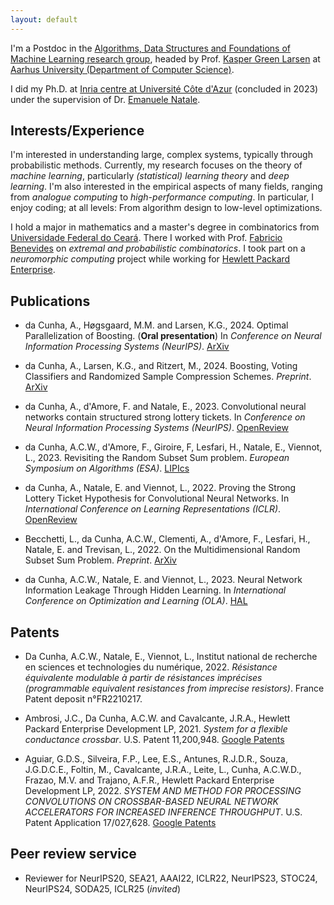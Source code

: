 ```yaml
---
layout: default
---
```


I'm a Postdoc in the [Algorithms, Data Structures and Foundations of Machine Learning research group](https://cs.au.dk/research/algorithms-data-structures-and-foundations-of-machine-learning), headed by Prof. [Kasper Green Larsen](https://cs.au.dk/~larsen/) at [Aarhus University (Department of Computer Science)](https://cs.au.dk/).

I did my Ph.D. at [Inria centre at Université Côte d'Azur](https://www.inria.fr/en/inria-centre-universite-cote-azur) (concluded in 2023) under the supervision of Dr. [Emanuele Natale](https://www-sop.inria.fr/members/Emanuele.Natale/).


## Interests/Experience

I'm interested in understanding large, complex systems, typically through probabilistic methods.
Currently, my research focuses on the theory of *machine learning*, particularly *(statistical) learning theory* and *deep learning*.
I'm also interested in the empirical aspects of many fields, ranging from *analogue computing* to *high-performance computing*.
In particular, I enjoy coding; at all levels: From algorithm design to low-level optimizations.

I hold a major in mathematics and a master's degree in combinatorics from [Universidade Federal do Ceará](https://www.ufc.br/).
There I worked with Prof. [Fabricio Benevides](http://www.mat.ufc.br/~fabricio/) on *extremal and probabilistic combinatorics*.
I took part on a *neuromorphic computing* project while working for [Hewlett Packard Enterprise](https://www.hpe.com/). <!-- and in a *3D printing* project while working for [HP Inc](https://www.hp.com/). -->


## Publications

* da Cunha, A., Høgsgaard, M.M. and Larsen, K.G., 2024. Optimal Parallelization of Boosting. (**Oral presentation**) In *Conference on Neural Information Processing Systems (NeurIPS)*. [ArXiv](https://arxiv.org/pdf/2408.16653)

* da Cunha, A., Larsen, K.G., and Ritzert, M., 2024. Boosting, Voting Classifiers and Randomized Sample Compression Schemes. *Preprint*. [ArXiv](https://arxiv.org/pdf/2402.02976)

* da Cunha, A., d'Amore, F. and Natale, E., 2023. Convolutional neural networks contain structured strong lottery tickets. In *Conference on Neural Information Processing Systems (NeurIPS)*. [OpenReview](https://openreview.net/pdf?id=UqYrYB3dp5)

* da Cunha, A.C.W., d'Amore, F., Giroire, F, Lesfari, H., Natale, E., Viennot, L., 2023. Revisiting the Random Subset Sum problem. *European Symposium on Algorithms (ESA)*. [LIPIcs](https://drops.dagstuhl.de/opus/volltexte/2023/18690/pdf/LIPIcs-ESA-2023-37.pdf)

* da Cunha, A., Natale, E. and Viennot, L., 2022. Proving the Strong Lottery Ticket Hypothesis for Convolutional Neural Networks. In *International Conference on Learning Representations (ICLR)*. [OpenReview](https://openreview.net/pdf?id=Vjki79-619-)

* Becchetti, L., da Cunha, A.C.W., Clementi, A., d'Amore, F., Lesfari, H., Natale, E. and Trevisan, L., 2022. On the Multidimensional Random Subset Sum Problem. *Preprint*. [ArXiv](https://arxiv.org/pdf/2207.13944.pdf)

* da Cunha, A.C.W., Natale, E. and Viennot, L., 2023. Neural Network Information Leakage Through Hidden Learning. In *International Conference on Optimization and Learning (OLA)*. [HAL](https://hal.science/hal-03157141v4/file/hidden_learning.pdf)


## Patents

* Da Cunha, A.C.W., Natale, E., Viennot, L., Institut national de recherche en sciences et technologies du numérique, 2022. *Résistance équivalente modulable à partir de résistances imprécises (programmable equivalent resistances from imprecise resistors)*. France Patent deposit n°FR2210217.

* Ambrosi, J.C., Da Cunha, A.C.W. and Cavalcante, J.R.A., Hewlett Packard Enterprise Development LP, 2021. *System for a flexible conductance crossbar*. U.S. Patent 11,200,948. [Google Patents](https://patents.google.com/patent/US11200948B1)

* Aguiar, G.D.S., Silveira, F.P., Lee, E.S., Antunes, R.J.D.R., Souza, J.G.D.C.E., Foltin, M., Cavalcante, J.R.A., Leite, L., Cunha, A.C.W.D., Frazao, M.V. and Trajano, A.F.R., Hewlett Packard Enterprise Development LP, 2022. *SYSTEM AND METHOD FOR PROCESSING CONVOLUTIONS ON CROSSBAR-BASED NEURAL NETWORK ACCELERATORS FOR INCREASED INFERENCE THROUGHPUT*. U.S. Patent Application 17/027,628. [Google Patents](https://patents.google.com/patent/US20220092393A1)


## Peer review service

* Reviewer for NeurIPS20, SEA21, AAAI22, ICLR22, NeurIPS23, STOC24, NeurIPS24, SODA25, ICLR25 (*invited*)
